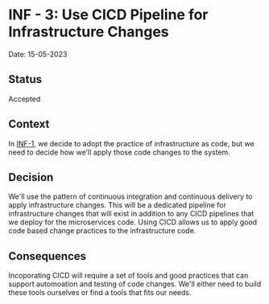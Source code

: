 # INF - 3: Use CICD Pipeline for Infrastructure Changes
Date: 15-05-2023
## Status 
Accepted

## Context
In [INF-1](./1-infrastructure-as-code.md), we decide to adopt the practice of infrastructure as code, but we need to decide how we'll apply those code changes to the system.

## Decision
We'll use the pattern of continuous integration and continuous delivery to apply infrastructure changes. This will be a dedicated pipeline for infrastructure changes that will exist in addition to any CICD pipelines that we deploy for the microservices code. Using CICD allows us to apply good code based change practices to the infrastructure code.

## Consequences
Incoporating CICD will require a set of tools and good practices that can support automoation and testing of code changes. We'll either need to build these tools ourselves or find a tools that fits our needs.